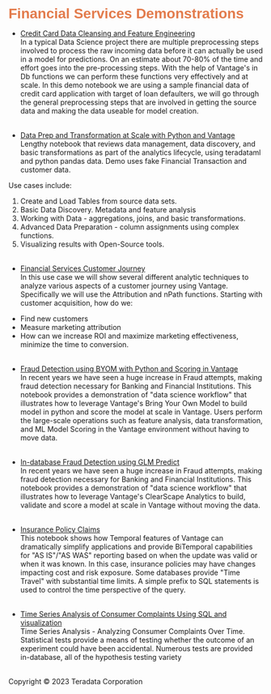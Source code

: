 <b style = 'font-size:28px;font-family:Arial;color:#E37C4D'>Financial Services Demonstrations</b>
 
* [Credit Card Data Cleansing and Feature Engineering](../UseCases/CreditCardFraud/CreditCardFraud.ipynb)
<br>In a typical Data Science project there are multiple preprocessing steps involved to process the raw incoming data before it can actually be used in a model for predictions. On an estimate about 70-80% of the time and effort goes into the pre-processing steps. With the help of Vantage's in Db functions we can perform these functions very effectively and at scale. In this demo notebook we are using a sample financial data of credit card application with target of loan defaulters, we will go through the general preprocessing steps that are involved in getting the source data and making the data useable  for model creation.<br><br>
 
* [Data Prep and Transformation at Scale with Python and Vantage](../UseCases/DataPrepAndDiscovery/DataPrepAndDiscovery.ipynb)
<br>Lengthy notebook that reviews data management, data discovery, and basic transformations as part of the analytics lifecycle, using teradataml and python pandas data.  Demo uses fake Financial Transaction and customer data.

Use cases include: 
1. Create and Load Tables from source data sets. 
2. Basic Data Discovery. Metadata and feature analysis 
3. Working with Data - aggregations, joins, and basic transformations. 
4. Advanced Data Preparation - column assignments using complex functions. 
5. Visualizing results with Open-Source tools.<br><br>
 
* [Financial Services Customer Journey](../UseCases/FSCustomerJourney/FSCustomerJourney.ipynb)
<br>In this use case we will show several different analytic techniques to analyze various aspects of a customer journey using Vantage. Specifically we will use the Attribution and nPath functions.  Starting with customer acquisition, how do we:
- Find new customers
- Measure marketing attribution
- How can we increase ROI and maximize marketing effectiveness, minimize the time to conversion.<br><br>
 
* [Fraud Detection using BYOM with Python and Scoring in Vantage](../UseCases/MoneyMuleDetection/GLM_Fraud_Detection_BYOM.ipynb)
<br>In recent years we have seen a huge increase in Fraud attempts, making fraud detection necessary for Banking and Financial Institutions.  This notebook provides a demonstration of "data science workflow" that illustrates how to leverage Vantage's Bring Your Own Model to build model in python and score the model at scale in Vantage. Users perform the large-scale operations such as feature analysis, data transformation, and ML Model Scoring in the Vantage environment without having to move data.<br><br>
 
* [In-database Fraud Detection using GLM Predict](../UseCases/GLM_Fraud_Detection_SQLE/GLM_Fraud_Detection_SQL.ipynb)
<br>In recent years we have seen a huge increase in Fraud attempts, making fraud detection necessary for Banking and Financial Institutions. This notebook provides a demonstration of "data science workflow" that illustrates how to leverage Vantage's ClearScape Analytics to build, validate and score a model at scale in Vantage without moving the data.<br><br>
 
* [Insurance Policy Claims](../UseCases/InsurancePolicyClaims/InsurancePolicyClaims.ipynb)
<br>This notebook shows how Temporal features of Vantage can dramatically simplify applications and provide BiTemporal capabilities for "AS IS"/"AS WAS" reporting based on when the update was valid or when it was known.  In this case, insurance policies may have changes impacting cost and risk exposure. Some databases provide "Time Travel" with substantial time limits.  A simple prefix to SQL statements is used to control the time perspective of the query.<br><br>
 
* [Time Series Analysis of Consumer Complaints Using SQL and visualization](../UseCases/TimeSeriesAnalysis/TimeSeriesAnalysis.ipynb)
<br>Time Series Analysis - Analyzing Consumer Complaints Over Time.  Statistical tests provide a means of testing whether the outcome of an experiment could have been accidental. Numerous tests are provided in-database, all of the hypothesis testing variety<br><br>
 

Copyright © 2023 Teradata Corporation

